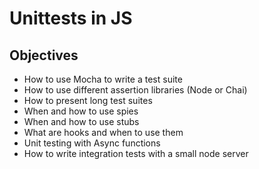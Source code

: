 # Unittests in JS

## Objectives

 - How to use Mocha to write a test suite
 - How to use different assertion libraries (Node or Chai)
 - How to present long test suites
 - When and how to use spies
 - When and how to use stubs
 - What are hooks and when to use them
 - Unit testing with Async functions
 - How to write integration tests with a small node server


